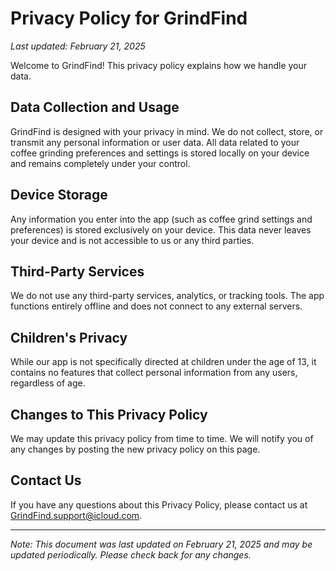 # Privacy Policy for GrindFind

*Last updated: February 21, 2025*

Welcome to GrindFind! This privacy policy explains how we handle your data.

## Data Collection and Usage
GrindFind is designed with your privacy in mind. We do not collect, store, or transmit any personal information or user data. All data related to your coffee grinding preferences and settings is stored locally on your device and remains completely under your control.

## Device Storage
Any information you enter into the app (such as coffee grind settings and preferences) is stored exclusively on your device. This data never leaves your device and is not accessible to us or any third parties.

## Third-Party Services
We do not use any third-party services, analytics, or tracking tools. The app functions entirely offline and does not connect to any external servers.

## Children's Privacy
While our app is not specifically directed at children under the age of 13, it contains no features that collect personal information from any users, regardless of age.

## Changes to This Privacy Policy
We may update this privacy policy from time to time. We will notify you of any changes by posting the new privacy policy on this page.

## Contact Us
If you have any questions about this Privacy Policy, please contact us at GrindFind.support@icloud.com.

---
*Note: This document was last updated on February 21, 2025 and may be updated periodically. Please check back for any changes.*
